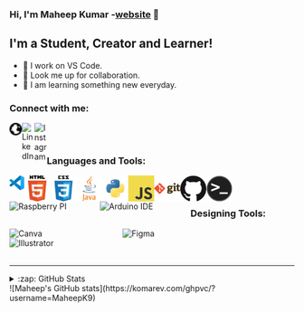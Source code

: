 ### Hi, I'm Maheep Kumar  -[website] 👋

## I'm a Student, Creator and Learner!

- 🔭 I work on VS Code.
- 🌱 Look me up for collaboration.
- 👯 I am learning something new everyday.
### Connect with me:

[<img align="left"  width="22px" src="https://raw.githubusercontent.com/iconic/open-iconic/master/svg/globe.svg" />][website]
[<img align="left" alt="LinkedIn" width="22px" src="https://cdn.jsdelivr.net/npm/simple-icons@v3/icons/linkedin.svg" />][linkedin]
[<img align="left" alt="Instagram" width="22px" src="https://cdn.jsdelivr.net/npm/simple-icons@v3/icons/instagram.svg" />][instagram]

<br />
<br />


### Languages and Tools:

<img align="left" alt="Visual Studio Code" width="26px" src="https://raw.githubusercontent.com/github/explore/80688e429a7d4ef2fca1e82350fe8e3517d3494d/topics/visual-studio-code/visual-studio-code.png" />
<img align="left" alt="HTML5" width="46px" src="https://raw.githubusercontent.com/github/explore/80688e429a7d4ef2fca1e82350fe8e3517d3494d/topics/html/html.png" />
<img align="left" alt="CSS3" width="46px" src="https://raw.githubusercontent.com/github/explore/80688e429a7d4ef2fca1e82350fe8e3517d3494d/topics/css/css.png" />
<img align="left" alt="JAVA" width="46px" src="https://raw.githubusercontent.com/github/explore/80688e429a7d4ef2fca1e82350fe8e3517d3494d/topics/java/java.png" />
<img align="left" alt="Python" width="46px" src="https://raw.githubusercontent.com/github/explore/80688e429a7d4ef2fca1e82350fe8e3517d3494d/topics/python/python.png" />
<img align="left" alt="JavaScript" width="46px" src="https://raw.githubusercontent.com/github/explore/80688e429a7d4ef2fca1e82350fe8e3517d3494d/topics/javascript/javascript.png" />
<img align="left" alt="Git" width="46px" src="https://raw.githubusercontent.com/github/explore/80688e429a7d4ef2fca1e82350fe8e3517d3494d/topics/git/git.png" />
<img align="left" alt="GitHub" width="46px" src="https://raw.githubusercontent.com/github/explore/78df643247d429f6cc873026c0622819ad797942/topics/github/github.png" />
<img align="left" alt="Terminal" width="46px" src="https://raw.githubusercontent.com/github/explore/80688e429a7d4ef2fca1e82350fe8e3517d3494d/topics/terminal/terminal.png" />

<img align="left" alt="Raspberry PI" width="160px" src="https://camo.githubusercontent.com/fc60326488990647657462830a9b9d7b201d132012298cd31b50e7ede83eefec/68747470733a2f2f696d672e736869656c64732e696f2f62616467652f52617370626572727925323050692d4132323834363f7374796c653d666f722d7468652d6261646765266c6f676f3d5261737062657272792532305069266c6f676f436f6c6f723d7768697465" />
<img align="left" alt="Arduino IDE" width="160px" src="https://camo.githubusercontent.com/9318a538d66a59bae54556fa490931939f442d6df8d48c4c819c360d709282d7/68747470733a2f2f696d672e736869656c64732e696f2f62616467652f41726475696e6f5f4944452d3030393739443f7374796c653d666f722d7468652d6261646765266c6f676f3d61726475696e6f266c6f676f436f6c6f723d7768697465" />
<br />
<br />



### Designing Tools:

<img align="left" alt="Canva" width="200px" src="https://camo.githubusercontent.com/dbbdeebb2a1da0d8867448473dd103127adac6dc4b996830f8e7555f538de171/68747470733a2f2f696d672e736869656c64732e696f2f62616467652f43616e76612d2532333030433443432e7376673f267374796c653d666f722d7468652d6261646765266c6f676f3d43616e7661266c6f676f436f6c6f723d7768697465" />
<img align="left" width="125" alt="Figma" src="https://user-images.githubusercontent.com/61288313/150924556-3fdd17ec-12ae-4230-8560-98df0cd8a247.png">
<img align="left" width="185" alt="Illustrator" src="https://user-images.githubusercontent.com/61288313/150924981-a8a3b24a-3409-49d4-9c28-f63fd4f0c293.png">
<br />
<br />
<br />

---

<details>
  <summary>:zap: GitHub Stats</summary>

  [![Maheep's GitHub stats](https://github-readme-stats.vercel.app/api?username=MaheepK9)]
  
</details>
 ![Maheep's GitHub stats](https://komarev.com/ghpvc/?username=MaheepK9)
  

[website]: https://maheepk9.github.io/Portfolio/
[instagram]: https://instagram.com/maheep_kumar97
[linkedin]: https://linkedin.com/in/maheep-kumar
